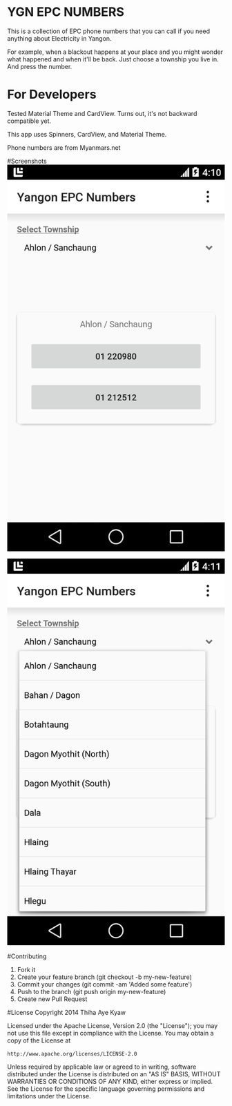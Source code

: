#  YGN EPC NUMBERS
This is a collection of EPC phone numbers that you can call if you need anything about Electricity in Yangon. 

For example, when a blackout happens at your place and you might wonder what happened and when it'll be back. Just choose a township you live in. And press the number. 

# For Developers
Tested Material Theme and CardView. Turns out, it's not backward compatible yet. 

This app uses Spinners, CardView, and Material Theme.

Phone numbers are from Myanmars.net

#Screenshots
![alt tag](https://github.com/frozencity/YangonEPC_L/raw/master/screenshot1.png)

![alt tag](https://github.com/frozencity/YangonEPC_L/raw/master/screenshot2.png)

#Contributing
1. Fork it
2. Create your feature branch (git checkout -b my-new-feature)
3. Commit your changes (git commit -am 'Added some feature')
4. Push to the branch (git push origin my-new-feature)
5. Create new Pull Request

#License
Copyright 2014 Thiha Aye Kyaw

Licensed under the Apache License, Version 2.0 (the "License");
you may not use this file except in compliance with the License.
You may obtain a copy of the License at

    http://www.apache.org/licenses/LICENSE-2.0

Unless required by applicable law or agreed to in writing, software
distributed under the License is distributed on an "AS IS" BASIS,
WITHOUT WARRANTIES OR CONDITIONS OF ANY KIND, either express or implied.
See the License for the specific language governing permissions and
limitations under the License.